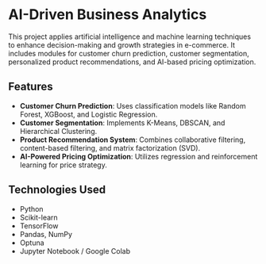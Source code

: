 # AI-Driven Business Analytics

This project applies artificial intelligence and machine learning techniques to enhance decision-making and growth strategies in e-commerce. It includes modules for customer churn prediction, customer segmentation, personalized product recommendations, and AI-based pricing optimization.

## Features

- **Customer Churn Prediction**: Uses classification models like Random Forest, XGBoost, and Logistic Regression.
- **Customer Segmentation**: Implements K-Means, DBSCAN, and Hierarchical Clustering.
- **Product Recommendation System**: Combines collaborative filtering, content-based filtering, and matrix factorization (SVD).
- **AI-Powered Pricing Optimization**: Utilizes regression and reinforcement learning for price strategy.

## Technologies Used

- Python
- Scikit-learn
- TensorFlow
- Pandas, NumPy
- Optuna
- Jupyter Notebook / Google Colab

